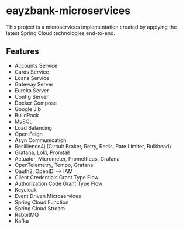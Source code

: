 # eayzbank-microservices

This project is a microservices implementation created by applying the latest Spring Cloud technologies end-to-end.

## Features

- Accounts Service
- Cards Service
- Loans Service
- Gateway Server
- Eureka Server
- Config Server
- Docker Compose
- Google Jib
- BuildPack
- MySQL
- Load Balancing
- Open Feign
- Asyn Communication
- Resillience4j (Circuit Braker, Retry, Redis, Rate Limiter, Bulkhead)
- Grafana, Loki, Promtail
- Actuator, Micrometer, Prometheus, Grafana
- OpenTelemetry, Tempo, Grafana
- Oauth2, OpenID --> IAM
- Client Credentials Grant Type Flow
- Authorization Code Grant Type Flow
- Keycloak
- Event Driven Microservices
- Spring Cloud Function
- Spring Cloud Stream
- RabbitMQ
- Kafka
